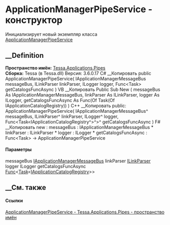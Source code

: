 # ApplicationManagerPipeService - конструктор
Инициализирует новый экземпляр класса
[ApplicationManagerPipeService](T_Tessa_Applications_Pipes_ApplicationManagerPipeService.htm)
##  __Definition
 **Пространство имён:**
[Tessa.Applications.Pipes](N_Tessa_Applications_Pipes.htm)  
 **Сборка:** Tessa (в Tessa.dll) Версия: 3.6.0.17
C# __Копировать
     public ApplicationManagerPipeService(
    	IApplicationManagerMessageBus messageBus,
    	ILinkParser linkParser,
    	ILogger logger,
    	Func<Task<IApplicationCatalogRegistry>> getCatalogsFuncAsync
    )
VB __Копировать
     Public Sub New ( 
    	messageBus As IApplicationManagerMessageBus,
    	linkParser As ILinkParser,
    	logger As ILogger,
    	getCatalogsFuncAsync As Func(Of Task(Of IApplicationCatalogRegistry))
    )
C++ __Копировать
     public:
    ApplicationManagerPipeService(
    	IApplicationManagerMessageBus^ messageBus, 
    	ILinkParser^ linkParser, 
    	ILogger^ logger, 
    	Func<Task<IApplicationCatalogRegistry^>^>^ getCatalogsFuncAsync
    )
F# __Копировать
     new : 
            messageBus : IApplicationManagerMessageBus * 
            linkParser : ILinkParser * 
            logger : ILogger * 
            getCatalogsFuncAsync : Func<Task<IApplicationCatalogRegistry>> -> ApplicationManagerPipeService
#### Параметры
messageBus
[IApplicationManagerMessageBus](T_Tessa_Applications_Messages_IApplicationManagerMessageBus.htm)
linkParser [ILinkParser](T_Tessa_Platform_Links_ILinkParser.htm)
logger ILogger
getCatalogsFuncAsync
[Func](https://learn.microsoft.com/dotnet/api/system.func-1)<[Task](https://learn.microsoft.com/dotnet/api/system.threading.tasks.task-1)<[IApplicationCatalogRegistry](T_Tessa_Applications_IApplicationCatalogRegistry.htm)>>
## __См. также
#### Ссылки
[ApplicationManagerPipeService -
](T_Tessa_Applications_Pipes_ApplicationManagerPipeService.htm)
[Tessa.Applications.Pipes - пространство имён](N_Tessa_Applications_Pipes.htm)
